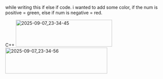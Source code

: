 while writing this if else if code.
i wanted to add some color, if the num is positive = green, else if num is negative = red.

C++
<img width="303" height="85" alt="2025-09-07_23-34-45" src="https://github.com/user-attachments/assets/93434f34-ab9a-4a7c-a681-32b7a81aee62" />
<img width="321" height="82" alt="2025-09-07_23-34-56" src="https://github.com/user-attachments/assets/99dbb0dd-afbe-41f6-9daf-0f5078e95336" />
